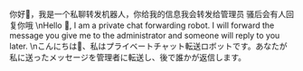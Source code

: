 你好👋，我是一个私聊转发机器人，你给我的信息我会转发给管理员 骚后会有人回复你哦
    \nHello 👋, I am a private chat forwarding robot. I will forward the message you give me to the administrator and someone will reply to you later.
    \nこんにちは👋、私はプライベートチャット転送ロボットです。あなたが私に送ったメッセージを管理者に転送し、後で誰かが返信します。
